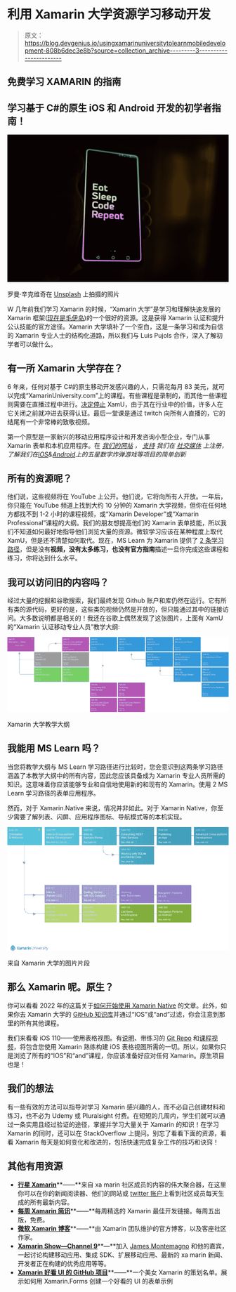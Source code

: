 # 利用 Xamarin 大学资源学习移动开发

> 原文：<https://blog.devgenius.io/usingxamarinuniversitytolearnmobiledevelopment-808b6dec3e8b?source=collection_archive---------3----------------------->

## 免费学习 XAMARIN 的指南

## 学习基于 C#的原生 iOS 和 Android 开发的初学者指南！

![](img/1fe7451f00d29f2f78bfa7c9acdcb406.png)

罗曼·辛克维奇在 [Unsplash](https://unsplash.com?utm_source=medium&utm_medium=referral) 上拍摄的照片

W 几年前我们学习 Xamarin 的时候，“Xamarin 大学”是学习和理解快速发展的 Xamarin 框架([现在是毛伊岛](https://devblogs.microsoft.com/dotnet/introducing-net-multi-platform-app-ui/))的一个很好的资源。这是获得 Xamarin 认证和提升公认技能的官方途径。Xamarin 大学填补了一个空白，这是一条学习和成为自信的 Xamarin 专业人士的结构化道路，所以我们与 Luis Pujols 合作，深入了解初学者可以做什么。

## 有一所 Xamarin 大学存在？

6 年来，任何对基于 C#的原生移动开发感兴趣的人，只需花每月 83 美元，就可以完成“XamarinUniversity.com”上的课程。有些课程是录制的，而其他一些课程则需要在直播过程中进行。[决定停止](https://www.theregister.co.uk/2018/12/14/xamarin_university_to_close_its_doors_in_2019/) XamU，由于其在行业中的价值，许多人在它关闭之前就冲进去获得认证。最后一堂课是通过 twitch 向所有人直播的，它的结尾有一个非常棒的致敬视频。

第一个原型是一家新兴的移动应用程序设计和开发咨询小型企业，专门从事 Xamarin 表单和本机应用程序。在 [*我们的网站*](https://thefirstprototype.com/mobile-app-development-windsor-ios-android.html) *，* [*支持*](http://twitter.com/prototypemakers) *我们在* [*社交媒体*](http://instagram.com/prototypemakers) *上注册，了解我们在*[*iOS*](https://apps.apple.com/app/numberbomb/id1560372045)*&*[*Android*](https://play.google.com/store/apps/details?id=com.tfp.numberbomb)*上的五星数字炸弹游戏等项目的简单创新*

## 所有的资源呢？

他们说，这些视频将在 YouTube 上公开。他们说，它将向所有人开放。一年后，你只能在 YouTube 频道上找到大约 10 分钟的 Xamarin 大学视频，但你在任何地方都找不到 1-2 小时的课程视频，或“Xamarin Developer”或“Xamarin Professional”课程的大纲。我们的朋友想提高他们的 Xamarin 表单技能，所以我们不知道如何最好地指导他们浏览大量的资源。微软学习应该在某种程度上取代 XamU，但是还不清楚如何取代。现在，MS Learn 为 Xamarin 提供了 [2 条学习路径](https://docs.microsoft.com/en-us/learn/browse/?term=xamarin&terms=xamarin&resource_type=learning%20path)，但是没有**视频，没有太多练习，也没有官方指南**描述一旦你完成这些课程和练习，你将达到什么水平。

## 我可以访问旧的内容吗？

经过大量的挖掘和谷歌搜索，我们最终发现 Github 账户和库仍然在运行。它有所有类的源代码，更好的是，这些类的视频仍然是开放的，但只能通过其中的链接访问。大多数说明都是相关的！我还在谷歌上偶然发现了这张图片，上面有 XamU 的“Xamarin 认证移动专业人员”教学大纲:

![](img/f8aa18e01302fc7eac16213127e767ea.png)

Xamarin 大学教学大纲

## 我能用 MS Learn 吗？

当您将教学大纲与 MS Learn 学习路径进行比较时，您会意识到这两条学习路径涵盖了本教学大纲中的所有内容，因此您应该具备成为 Xamarin 专业人员所需的知识。这意味着你应该能够专业和自信地使用新的和现有的 Xamarin。使用 2 MS Learn 学习路径的表单应用程序。

然而，对于 Xamarin.Native 来说，情况并非如此。对于 Xamarin Native，你至少需要了解列表、闪屏、应用程序图标、导航模式等的本机实现。

![](img/c5eb2140dd4439aed870d42c94d110ce.png)

来自 Xamarin 大学的图片片段

## **那么 Xamarin 呢。原生？**

你可以看看 2022 年的这篇关于[如何开始使用 Xamarin Native](https://prototypemakers.medium.com/getting-started-xamarin-native-vs-xamarin-forms-maui-for-ios-android-d07139737722) 的文章。此外，如果你去 Xamarin 大学的 [GitHub 知识库](https://github.com/XamarinUniversity)并通过“IOS”或“and”过滤，你会注意到那里的所有其他课程。

我们来看看 iOS 110——使用表格视图。有[说明](https://xamarinuniversity.github.io/IOS110)、带练习的 [](https://xamarinuniversity.github.io/XAM130) [Git Repo](https://github.com/XamarinUniversity/IOS110) 和[课程视频](https://www.youtube.com/watch?v=zRDFuTRAvns)，将包含您使用 Xamarin 熟练构建 iOS 表格视图所需的一切。所以，如果你只是浏览了所有的“IOS”和“and”课程，你应该准备好应对任何 Xamarin。原生项目也是！

## **我们的想法**

有一些有效的方法可以指导对学习 Xamarin 感兴趣的人，而不必自己创建材料和练习，也不必为 Udemy 或 Pluralsight 付费。在短短的几周内，学生们就可以通过一条实用且经过验证的途径，掌握并学习大量关于 Xamarin 的知识！在学习 Xamarin 的同时，还可以在 StackOverflow 上提问。别忘了看看下面的资源，看看 Xamarin 每天是如何变化和改进的，包括快速完成复杂工作的技巧和诀窍！

## **其他有用资源**

*   [**行星 Xamarin**](https://www.planetxamarin.com/preview)**——**来自 xa marin 社区成员的内容的伟大聚合器，在这里你可以在你的新闻阅读器、他们的网站或 [twitter 账户](https://twitter.com/PlanetXamarin)上看到社区成员每天生成的所有最新内容。
*   [**每周 Xamarin 简讯**](http://weeklyxamarin.com/)**——**每周精选的 Xamarin 最佳开发链接。每周五出版，免费。
*   [**微软 Xamarin 博客**](https://devblogs.microsoft.com/xamarin/)**——**由 Xamarin 团队维护的官方博客，以及客座社区作家。
*   [**Xamarin Show—Channel 9**](https://channel9.msdn.com/Shows/XamarinShow)**—**加入 [James Montemagno](https://channel9.msdn.com/Niners/JamesMontemagno) 和他的嘉宾，一起讨论构建移动应用、集成 SDK、扩展移动应用、最新的 xa marin 新闻、开发者正在构建的优秀应用等等。
*   [**Xamarin 好看 UI 的 GitHub 项目**](https://github.com/jsuarezruiz/xamarin-forms-goodlooking-UI)**——**一个美女 Xamarin 的策划名单。展示如何用 Xamarin.Forms 创建一个好看的 UI 的表单示例
